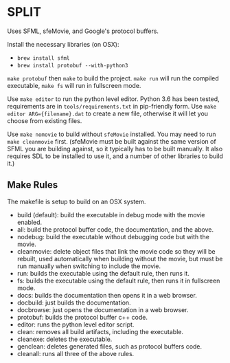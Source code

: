 SPLIT
============

Uses SFML, sfeMovie, and Google's protocol buffers.

Install the necessary libraries (on OSX):

- `brew install sfml`
- `brew install protobuf --with-python3`


`make protobuf` then `make` to build the project.
`make run` will run the compiled executable, `make fs` will run in fullscreen
mode.

Use `make editor` to run the python level editor.
Python 3.6 has been tested, requirements are in `tools/requirements.txt` in
pip-friendly form.
Use `make editor ARG={filename}.dat` to create a new file, otherwise it will
let you choose from existing files.

Use `make nomovie` to build without `sfeMovie` installed.
You may need to run `make cleanmovie` first.
(sfeMovie must be built against the same version of SFML you are
building against, so it typically has to be built manually.
It also requires SDL to be installed to use it, and a number of other
libraries to build it.)


Make Rules
------------

The makefile is setup to build on an OSX system.

- build (default): build the executable in debug mode with the movie enabled.
- all: build the protocol buffer code, the documentation, and the above.
- nodebug: build the executable without debugging code but with the movie.
- cleanmovie: delete object files that link the movie code so they will be
  rebuilt, used automatically when building without the movie, but must be run
  manually when switching to include the movie.
- run: builds the executable using the default rule, then runs it.
- fs: builds the executable using the default rule, then runs it in fullscreen
  mode.
- docs: builds the documentation then opens it in a web browser.
- docbuild: just builds the documentation.
- docbrowse: just opens the documentation in a web browser.
- protobuf: builds the protocol buffer c++ code.
- editor: runs the python level editor script.
- clean: removes all build artifacts, including the executable.
- cleanexe: deletes the executable.
- genclean: deletes generated files, such as protocol buffers code.
- cleanall: runs all three of the above rules.

